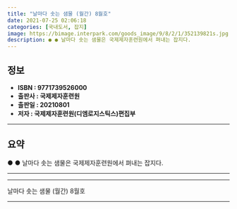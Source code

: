 ```yaml
---
title: "날마다 솟는 샘물 (월간) 8월호"
date: 2021-07-25 02:06:18
categories: [국내도서, 잡지]
image: https://bimage.interpark.com/goods_image/9/8/2/1/352139821s.jpg
description: ● ● 날마다 솟는 샘물은 국제제자훈련원에서 펴내는 잡지다.
---
```


## **정보**

- **ISBN : 9771739526000**
- **출판사 : 국제제자훈련원**
- **출판일 : 20210801**
- **저자 : 국제제자훈련원(디엠로지스틱스)편집부**

------



## **요약**

●  ●  날마다 솟는 샘물은 국제제자훈련원에서 펴내는 잡지다.

------



------


날마다 솟는 샘물 (월간) 8월호 

------


